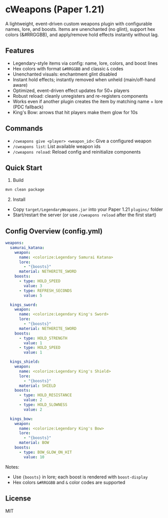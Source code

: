 ﻿# cWeapons (Paper 1.21)

A lightweight, event-driven custom weapons plugin with configurable names, lore, and boosts. Items are unenchanted (no glint), support hex colors (&#RRGGBB), and apply/remove hold effects instantly without lag.

## Features
- Legendary-style items via config: name, lore, colors, and boost lines
- Hex colors with format `&#RRGGBB` and classic `&` codes
- Unenchanted visuals: enchantment glint disabled
- Instant hold effects; instantly removed when unheld (main/off-hand aware)
- Optimized, event-driven effect updates for 50+ players
- Robust reload: cleanly unregisters and re-registers components
- Works even if another plugin creates the item by matching name + lore (PDC fallback)
- King's Bow: arrows that hit players make them glow for 10s

## Commands
- `/cweapons give <player> <weapon_id>`: Give a configured weapon
- `/cweapons list`: List available weapon ids
- `/cweapons reload`: Reload config and reinitialize components

## Quick Start
1) Build
```bash
mvn clean package
```
2) Install
- Copy `target/LegendaryWeapons.jar` into your Paper 1.21 `plugins/` folder
- Start/restart the server (or use `/cweapons reload` after the first start)

## Config Overview (config.yml)
```yaml
weapons:
  samurai_katana:
    weapon:
      name: <colorize:Legendary Samurai Katana>
      lore:
        - "{boosts}"
      material: NETHERITE_SWORD
    boosts:
      - type: HOLD_SPEED
        value: 3
      - type: REFRESH_SECONDS
        value: 5

  kings_sword:
    weapon:
      name: <colorize:Legendary King's Sword>
      lore:
        - "{boosts}"
      material: NETHERITE_SWORD
    boosts:
      - type: HOLD_STRENGTH
        value: 1
      - type: HOLD_SPEED
        value: 1

  kings_shield:
    weapon:
      name: <colorize:Legendary King's Shield>
      lore:
        - "{boosts}"
      material: SHIELD
    boosts:
      - type: HOLD_RESISTANCE
        value: 2
      - type: HOLD_SLOWNESS
        value: 2

  kings_bow:
    weapon:
      name: <colorize:Legendary King's Bow>
      lore:
        - "{boosts}"
      material: BOW
    boosts:
      - type: BOW_GLOW_ON_HIT
        value: 10
```

Notes:
- Use `{boosts}` in lore; each boost is rendered with `boost-display`
- Hex colors `&#RRGGBB` and `&` color codes are supported

## License
MIT
